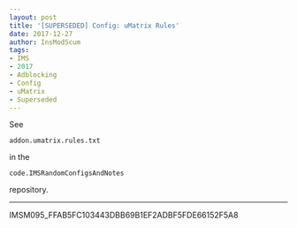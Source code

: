 ```yaml
---
layout: post
title: '[SUPERSEDED] Config: uMatrix Rules'
date: 2017-12-27
author: InsModScum
tags:
- IMS
- 2017
- Adblocking
- Config
- uMatrix
- Superseded
---
```


See

~~~
addon.umatrix.rules.txt
~~~

in the

~~~
code.IMSRandomConfigsAndNotes
~~~

repository.

---

IMSM095_FFAB5FC103443DBB69B1EF2ADBF5FDE66152F5A8